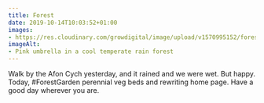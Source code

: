 ```yaml
---
title: Forest
date: 2019-10-14T10:03:52+01:00
images: 
- https://res.cloudinary.com/growdigital/image/upload/v1570995152/forest-6D9B5C0F.jpg
imageAlt: 
- Pink umbrella in a cool temperate rain forest
---
```


Walk by the Afon Cych yesterday, and it rained and we were wet. But happy. Today, #ForestGarden perennial veg beds and rewriting home page. Have a good day wherever you are.
